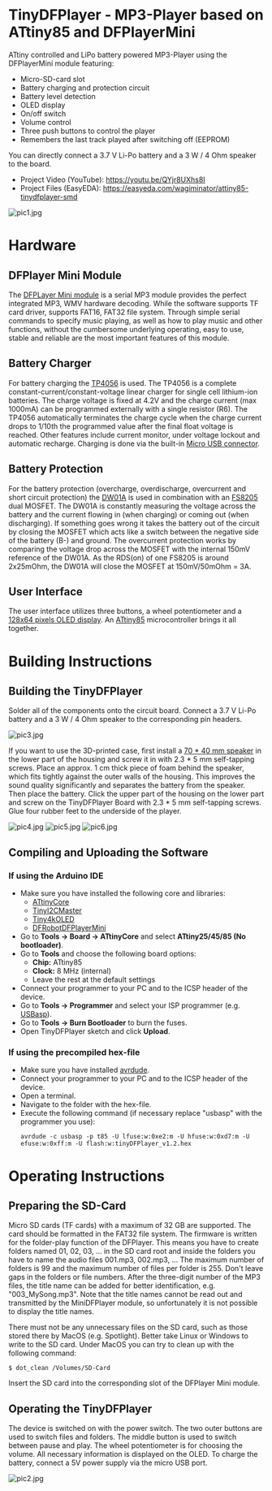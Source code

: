 # TinyDFPlayer - MP3-Player based on ATtiny85 and DFPlayerMini
ATtiny controlled and LiPo battery powered MP3-Player using the DFPlayerMini module featuring:
- Micro-SD-card slot
- Battery charging and protection circuit
- Battery level detection
- OLED display
- On/off switch
- Volume control
- Three push buttons to control the player
- Remembers the last track played after switching off (EEPROM)

You can directly connect a 3.7 V Li-Po battery and a 3 W / 4 Ohm speaker to the board.

- Project Video (YouTube): https://youtu.be/QYjr8UXhs8I
- Project Files (EasyEDA): https://easyeda.com/wagiminator/attiny85-tinydfplayer-smd

![pic1.jpg](https://raw.githubusercontent.com/wagiminator/ATtiny85-TinyDFPlayer/master/documentation/TinyDFPlayer_pic1.jpg)

# Hardware
## DFPlayer Mini Module
The [DFPLayer Mini module](https://wiki.dfrobot.com/DFPlayer_Mini_SKU_DFR0299) is a serial MP3 module provides the perfect integrated MP3, WMV hardware decoding. While the software supports TF card driver, supports FAT16, FAT32 file system. Through simple serial commands to specify music playing, as well as how to play music and other functions, without the cumbersome underlying operating, easy to use, stable and reliable are the most important features of this module.

## Battery Charger
For battery charging the [TP4056](https://datasheet.lcsc.com/szlcsc/1904031009_TPOWER-TP4056_C382139.pdf) is used. The TP4056 is a complete constant-current/constant-voltage linear charger for single cell lithium-ion batteries. The charge voltage is fixed at 4.2V and the charge current (max 1000mA) can be programmed externally with a single resistor (R6). The TP4056 automatically terminates the charge cycle when the charge current drops to 1/10th the programmed value after the final float voltage is reached. Other features include current monitor, under voltage lockout and automatic recharge. Charging is done via the built-in [Micro USB connector](https://aliexpress.com/wholesale?SearchText=micro+usb+2pin+dip).

## Battery Protection
For the battery protection (overcharge, overdischarge, overcurrent and short circuit protection) the [DW01A](https://datasheet.lcsc.com/szlcsc/1901091236_PUOLOP-DW01A_C351410.pdf) is used in combination with an [FS8205](https://datasheet.lcsc.com/szlcsc/Fortune-Semicon-FS8205_C32254.pdf) dual MOSFET. The DW01A is constantly measuring the voltage across the battery and the current flowing in (when charging) or coming out (when discharging). If something goes wrong it takes the battery out of the circuit by closing the MOSFET which acts like a switch between the negative side of the battery (B-) and ground. The overcurrent protection works by comparing the voltage drop across the MOSFET with the internal 150mV reference of the DW01A. As the RDS(on) of one FS8205 is around 2x25mOhm, the DW01A will close the MOSFET at 150mV/50mOhm = 3A.

## User Interface
The user interface utilizes three buttons, a wheel potentiometer and a [128x64 pixels OLED display](http://aliexpress.com/wholesale?SearchText=128+64+0.96+oled+new+4pin). An [ATtiny85](https://ww1.microchip.com/downloads/en/DeviceDoc/Atmel-2586-AVR-8-bit-Microcontroller-ATtiny25-ATtiny45-ATtiny85_Datasheet.pdf) microcontroller brings it all together.

# Building Instructions
## Building the TinyDFPlayer
Solder all of the components onto the circuit board. Connect a 3.7 V Li-Po battery and a 3 W / 4 Ohm speaker to the corresponding pin headers.

![pic3.jpg](https://raw.githubusercontent.com/wagiminator/ATtiny85-TinyDFPlayer/master/documentation/TinyDFPlayer_pic3.jpg)

If you want to use the 3D-printed case, first install a [70 * 40 mm speaker](https://aliexpress.com/wholesale?SearchText=speaker+4070) in the lower part of the housing and screw it in with 2.3 * 5 mm self-tapping screws. Place an approx. 1 cm thick piece of foam behind the speaker, which fits tightly against the outer walls of the housing. This improves the sound quality significantly and separates the battery from the speaker. Then place the battery. Click the upper part of the housing on the lower part and screw on the TinyDFPlayer Board with 2.3 * 5 mm self-tapping screws. Glue four rubber feet to the underside of the player.

![pic4.jpg](https://raw.githubusercontent.com/wagiminator/ATtiny85-TinyDFPlayer/master/documentation/TinyDFPlayer_pic4.jpg)
![pic5.jpg](https://raw.githubusercontent.com/wagiminator/ATtiny85-TinyDFPlayer/master/documentation/TinyDFPlayer_pic5.jpg)
![pic6.jpg](https://raw.githubusercontent.com/wagiminator/ATtiny85-TinyDFPlayer/master/documentation/TinyDFPlayer_pic6.jpg)

## Compiling and Uploading the Software
### If using the Arduino IDE
- Make sure you have installed the following core and libraries: 
  - [ATtinyCore](https://github.com/SpenceKonde/ATTinyCore)
  - [TinyI2CMaster](https://github.com/technoblogy/tiny-i2c)
  - [Tiny4kOLED](https://github.com/datacute/Tiny4kOLED)
  - [DFRobotDFPlayerMini](https://github.com/DFRobot/DFRobotDFPlayerMini)
- Go to **Tools -> Board -> ATtinyCore** and select **ATtiny25/45/85 (No bootloader)**.
- Go to **Tools** and choose the following board options:
  - **Chip:**           ATtiny85
  - **Clock:**          8 MHz (internal)
  - Leave the rest at the default settings
- Connect your programmer to your PC and to the ICSP header of the device.
- Go to **Tools -> Programmer** and select your ISP programmer (e.g. [USBasp](https://aliexpress.com/wholesale?SearchText=usbasp)).
- Go to **Tools -> Burn Bootloader** to burn the fuses.
- Open TinyDFPlayer sketch and click **Upload**.

### If using the precompiled hex-file
- Make sure you have installed [avrdude](https://learn.adafruit.com/usbtinyisp/avrdude).
- Connect your programmer to your PC and to the ICSP header of the device.
- Open a terminal.
- Navigate to the folder with the hex-file.
- Execute the following command (if necessary replace "usbasp" with the programmer you use):
  ```
  avrdude -c usbasp -p t85 -U lfuse:w:0xe2:m -U hfuse:w:0xd7:m -U efuse:w:0xff:m -U flash:w:tinyDFPlayer_v1.2.hex
  ```

# Operating Instructions
## Preparing the SD-Card
Micro SD cards (TF cards) with a maximum of 32 GB are supported. The card should be formatted in the FAT32 file system. The firmware is written for the folder-play function of the DFPlayer. This means you have to create folders named 01, 02, 03, ... in the  SD card root and inside the folders you have to name the audio files 001.mp3, 002.mp3, ... The maximum number of folders is 99 and the maximum number of files per folder is 255. Don't leave gaps in the folders or file numbers. After the three-digit number of the MP3 files, the title name can be added for better identification, e.g. "003_MySong.mp3". Note that the title names cannot be read out and transmitted by the MiniDFPlayer module, so unfortunately it is not possible to display the title names.

There must not be any unnecessary files on the SD card, such as those stored there by MacOS (e.g. Spotlight). Better take Linux or Windows to write to the SD card. Under MacOS you can try to clean up with the following command:

```
$ dot_clean /Volumes/SD-Card
```

Insert the SD card into the corresponding slot of the DFPlayer Mini module.

## Operating the TinyDFPlayer
The device is switched on with the power switch. The two outer buttons are used to switch files and folders. The middle button is used to switch between pause and play. The wheel potentiometer is for choosing the volume. All necessary information is displayed on the OLED. To charge the battery, connect a 5V power supply via the micro USB port.

![pic2.jpg](https://raw.githubusercontent.com/wagiminator/ATtiny85-TinyDFPlayer/master/documentation/TinyDFPlayer_pic2.jpg)
